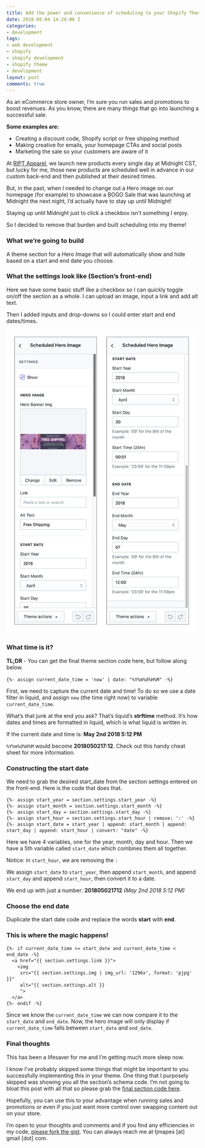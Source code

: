 ```yaml
---
title: Add the power and convenience of scheduling to your Shopify Theme using liquid
date: 2018-05-04 14:24:00 Z
categories:
- development
tags:
- web development
- shopify
- shopify development
- shopify theme
- development
layout: post
comments: true
---
```


As an eCommerce store owner, I’m sure you run sales and promotions to boost revenues. As you know, there are many things that go into launching a successful sale.

**Some examples are:**
- Creating a discount code, Shopify script or free shipping method
- Making creative for emails, your homepage CTAs and social posts
- Marketing the sale so your customers are aware of it

At [RIPT Apparel](https://www.riptapparel.com), we launch new products every single day at Midnight CST, but lucky for me, those new products are scheduled well in advance in our custom back-end and then published at their desired times.

But, in the past, when I needed to change out a Hero image on our homepage (for example) to showcase a BOGO Sale that was launching at Midnight the next night, I’d actually have to stay up until Midnight!

Staying up until Midnight just to click a checkbox isn’t something I enjoy.

So I decided to remove that burden and built scheduling into my theme!

### What we’re going to build
A theme section for a Hero Image that will automatically show and hide based on a start and end date you choose.

### What the settings look like (Section’s front-end)
Here we have some basic stuff like a checkbox so I can quickly toggle on/off the section as a whole. I can upload an image, input a link and add alt text.

Then I added inputs and drop-downs so I could enter start and end dates/times.

<img src="/images/hero-section-theme-settings.jpg" alt="my section theme settings">

### What time is it?
**TL;DR** - You can get the final theme section code here, but follow along below.

`{%- assign current_date_time = 'now' | date: "%Y%m%d%H%M" -%}`

First, we need to capture the current date and time! To do so we use a date filter in liquid, and assign `now` (the time right now) to variable `current_date_time`.

What’s that junk at the end you ask? That’s liquid’s **strftime** method. It’s how dates and times are formatted in liquid, which is what liquid is written in.

If the current date and time is: **May 2nd 2018 5:12 PM**

`%Y%m%d%H%M` would become **2018050217:12**. Check out this handy cheat sheet for more information.

### Constructing the start date
We need to grab the desired start_date from the section settings entered on the front-end. Here is the code that does that.

```liquid
{%- assign start_year = section.settings.start_year -%}
{%- assign start_month = section.settings.start_month -%}
{%- assign start_day = section.settings.start_day -%}
{%- assign start_hour = section.settings.start_hour | remove: ':' -%}
{%- assign start_date = start_year | append: start_month | append: start_day | append: start_hour | convert: "date" -%}
```

Here we have 4 variables, one for the year, month, day and hour. Then we have a 5th variable called `start_date` which combines them all together.

Notice: in `start_hour`, we are removing the `:`

We assign `start_date` to `start_year`, then append `start_month`, and append `start_day` and append `start_hour`, then convert it to a date.

We end up with just a number: 
**201805021712** _(May 2nd 2018 5:12 PM)_

### Choose the end date
Duplicate the start date code and replace the words **start** with **end**.

### This is where the magic happens!
```liquid
{%- if current_date_time >= start_date and current_date_time < end_date -%}
  <a href="{{ section.settings.link }}">
    <img 
     src="{{ section.settings.img | img_url: '1296x', format: 'pjpg' }}" 
     alt="{{ section.settings.alt }}
     ">
  </a>
{%- endif -%}
```

Since we know the `current_date_time` we can now compare it to the `start_date` and `end_date`. Now, the hero image will only display if `current_date_time` falls between `start_date` and `end_date`.

### Final thoughts
This has been a lifesaver for me and I’m getting much more sleep now.

I know I’ve probably skipped some things that might be important to you successfully implementing this in your theme. One thing that I purposely skipped was showing you all the section’s schema code. I’m not going to bloat this post with all that so please grab the [final section code here](https://gist.github.com/tjmapes/ed95d1698324b162f595a9825687d83c).

Hopefully, you can use this to your advantage when running sales and promotions or even if you just want more control over swapping content out on your store.

I’m open to your thoughts and comments and if you find any efficiencies in my code, [please fork the gist](https://gist.github.com/tjmapes/ed95d1698324b162f595a9825687d83c). You can always reach me at tjmapes [at] gmail [dot] com.